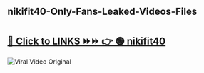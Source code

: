 
 ## nikifit40-Only-Fans-Leaked-Videos-Files

# <h2><a href="https://mediaupload.pro?nikifit40">🔗 Click to LINKS ⏩⏩ 👉 🟢 nikifit40 </a></h2>

<a href="https://mediaupload.pro?nikifit40" rel="nofollow" data-target="animated-image.originalLink"><img src="https://i.ibb.co.com/xMMVF88/686577567.gif" alt="Viral Video Original" style="max-width: 100%; display: inline-block;" data-target="animated-image.originalImage"></a>